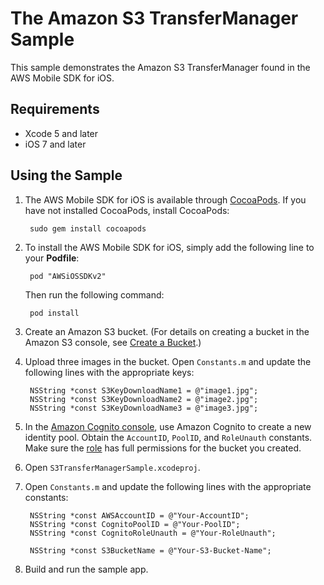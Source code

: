 # The Amazon S3 TransferManager Sample

This sample demonstrates the Amazon S3 TransferManager found in the AWS Mobile SDK for iOS.

## Requirements

* Xcode 5 and later
* iOS 7 and later

## Using the Sample

1. The AWS Mobile SDK for iOS is available through [CocoaPods](http://cocoapods.org). If you have not installed CocoaPods, install CocoaPods:

		sudo gem install cocoapods

1. To install the AWS Mobile SDK for iOS, simply add the following line to your **Podfile**:

		pod "AWSiOSSDKv2"

	Then run the following command:
	
		pod install

1. Create an Amazon S3 bucket. (For details on creating a bucket in the Amazon S3 console, see [Create a Bucket](http://docs.aws.amazon.com/AmazonS3/latest/gsg/CreatingABucket.html).)

1. Upload three images in the bucket. Open `Constants.m` and update the following lines with the appropriate keys:

		NSString *const S3KeyDownloadName1 = @"image1.jpg";
		NSString *const S3KeyDownloadName2 = @"image2.jpg";
		NSString *const S3KeyDownloadName3 = @"image3.jpg";

1. In the [Amazon Cognito console](https://console.aws.amazon.com/cognito/), use Amazon Cognito to create a new identity pool. Obtain the `AccountID`, `PoolID`, and `RoleUnauth` constants. Make sure the [role](https://console.aws.amazon.com/iam/home?region=us-east-1#roles) has full permissions for the bucket you created.

1. Open `S3TransferManagerSample.xcodeproj`.

1. Open `Constants.m` and update the following lines with the appropriate constants:

	    NSString *const AWSAccountID = @"Your-AccountID";
	    NSString *const CognitoPoolID = @"Your-PoolID";
	    NSString *const CognitoRoleUnauth = @"Your-RoleUnauth";
	    
	    NSString *const S3BucketName = @"Your-S3-Bucket-Name";

1. Build and run the sample app.